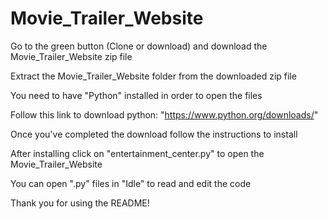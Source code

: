 # Movie_Trailer_Website

Go to the green button (Clone or download) and download the Movie_Trailer_Website zip file


Extract the Movie_Trailer_Website folder from the downloaded zip file


You need to have "Python" installed in order to open the files


Follow this link to download python: "https://www.python.org/downloads/"

Once you've completed the download follow the instructions to install


After installing click on "entertainment_center.py" to open the Movie_Trailer_Website

You can open ".py" files in "Idle" to read and edit the code

Thank you for using the README!